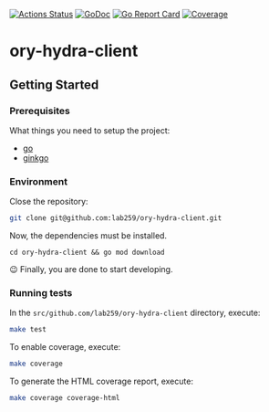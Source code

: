 [![Actions Status](https://github.com/lab259/ory-hydra-client/workflows/Go/badge.svg)](https://github.com/lab259/ory-hydra-client/actions) [![GoDoc](https://godoc.org/github.com/lab259/ory-hydra-client?status.svg)](http://godoc.org/github.com/lab259/ory-hydra-client) [![Go Report Card](https://goreportcard.com/badge/github.com/lab259/ory-hydra-client)](https://goreportcard.com/report/github.com/lab259/ory-hydra-client) [![Coverage](https://gocover.io/_badge/github.com/lab259/ory-hydra-client)](http://gocover.io/github.com/lab259/ory-hydra-client)

# ory-hydra-client

## Getting Started

### Prerequisites

What things you need to setup the project:

- [go](https://golang.org/doc/install)
- [ginkgo](http://onsi.github.io/ginkgo/)

### Environment

Close the repository:

```bash
git clone git@github.com:lab259/ory-hydra-client.git
```

Now, the dependencies must be installed.

```
cd ory-hydra-client && go mod download
```

:wink: Finally, you are done to start developing.

### Running tests

In the `src/github.com/lab259/ory-hydra-client` directory, execute:

```bash
make test
```

To enable coverage, execute:

```bash
make coverage
```

To generate the HTML coverage report, execute:

```bash
make coverage coverage-html
```
